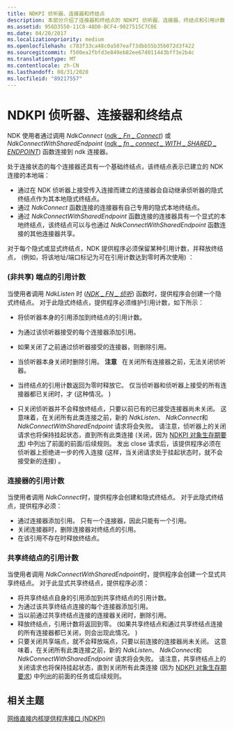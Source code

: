 ```yaml
---
title: NDKPI 侦听器、连接器和终结点
description: 本部分介绍了连接器和终结点的 NDKPI 侦听器、连接器、终结点和引用计数
ms.assetid: 956D3550-11C8-48D0-BCF4-9027515C7C0E
ms.date: 04/20/2017
ms.localizationpriority: medium
ms.openlocfilehash: c783f33ca48c0a587eaf73dbb55b35b072d3f422
ms.sourcegitcommit: f500ea2fbfd3e849eb82ee67d011443bff3e2b4c
ms.translationtype: MT
ms.contentlocale: zh-CN
ms.lasthandoff: 08/31/2020
ms.locfileid: "89217557"
---
```

# <a name="ndkpi-listeners-connectors-and-endpoints"></a>NDKPI 侦听器、连接器和终结点


NDK 使用者通过调用 *NdkConnect* ([*ndk \_ Fn \_ Connect*](/windows-hardware/drivers/ddi/ndkpi/nc-ndkpi-ndk_fn_connect)) 或 *NdkConnectWithSharedEndpoint* ([*ndk \_ fn \_ connect \_ WITH \_ SHARED \_ ENDPOINT*](/windows-hardware/drivers/ddi/ndkpi/nc-ndkpi-ndk_fn_connect_with_shared_endpoint)) 函数连接到 ndk 连接器。

处于连接状态的每个连接器还具有一个基础终结点，该终结点表示已建立的 NDK 连接的本地端：

-   通过在 NDK 侦听器上接受传入连接而建立的连接器会自动继承侦听器的隐式终结点作为其本地隐式终结点。
-   通过 *NdkConnect* 函数连接的连接器有自己专用的隐式本地终结点。
-   通过 *NdkConnectWithSharedEndpoint* 函数连接的连接器具有一个显式的本地终结点，该终结点可以与也通过 *NdkConnectWithSharedEndpoint* 函数连接的其他连接器共享。

对于每个隐式或显式终结点，NDK 提供程序必须保留某种引用计数，并释放终结点， (例如，将该地址/端口标记为可在引用计数达到零时再次使用) ：

### <a name="reference-counting-for-non-shared-endpoints"></a> (非共享) 端点的引用计数

当使用者调用 *NdkListen* 时 ([*NDK \_ FN \_ 侦听*](/windows-hardware/drivers/ddi/ndkpi/nc-ndkpi-ndk_fn_listen)) 函数时，提供程序会创建一个隐式终结点。 对于此隐式终结点，提供程序必须维护引用计数，如下所示：

-   将侦听器本身的引用添加到终结点的引用计数。
-   为通过该侦听器接受的每个连接器添加引用。
-   如果关闭了之前通过侦听器接受的连接器，则删除引用。
-   当侦听器本身关闭时删除引用。
    **注意**   在关闭所有连接器之前，无法关闭侦听器。

     

-   当终结点的引用计数返回为零时释放它。 仅当侦听器和侦听器上接受的所有连接器都已关闭时，才 (这种情况。 ) 
-   只关闭侦听器并不会释放终结点，只要以前已有的已接受连接器尚未关闭。 这意味着，在关闭所有此类连接之前，新的 *NdkListen*、 *NdkConnect*和 *NdkConnectWithSharedEndpoint* 请求将会失败。 请注意，侦听器上的关闭请求也将保持挂起状态，直到所有此类连接 (关闭，因为 [NDKPI 对象生存期要求](ndkpi-object-lifetime-requirements.md)) 中列出了前面的前面/后续规则。 发出 close 请求后，该提供程序必须在侦听器上拒绝进一步的传入连接 (这样，当关闭请求处于挂起状态时，就不会接受新的连接) 。

### <a name="reference-counting-for-connectors"></a>连接器的引用计数

当使用者调用 *NdkConnect*时，提供程序会创建和隐式终结点。 对于此隐式终结点，提供程序必须：

-   通过连接器添加引用。 只有一个连接器，因此只能有一个引用。
-   关闭连接器时，删除连接器对终结点的引用。
-   在该引用不存在时释放终结点。

### <a name="reference-counting-for-shared-endpoints"></a>共享终结点的引用计数

当使用者调用 *NdkConnectWithSharedEndpoint*时，提供程序会创建一个显式共享终结点。 对于此显式共享终结点，提供程序必须：

-   将共享终结点自身的引用添加到共享终结点的引用计数。
-   为通过该共享终结点连接的每个连接器添加引用。
-   当以前通过共享终结点连接的连接器关闭时，删除引用。
-   释放终结点，引用计数将返回到零。  (如果共享终结点和通过共享终结点连接的所有连接器都已关闭，则会出现此情况。 ) 
-   只要关闭共享端点，就不会释放端点，只要以前连接的连接器尚未关闭。 这意味着，在关闭所有此类连接之前，新的 *NdkListen*、 *NdkConnect*和 *NdkConnectWithSharedEndpoint* 请求将会失败。 请注意，共享终结点上的关闭请求也将保持挂起状态，直到关闭所有此类连接 (因为 [NDKPI 对象生存期要求](ndkpi-object-lifetime-requirements.md)) 中列出的前面的任务或后续规则。

## <a name="related-topics"></a>相关主题


[网络直接内核提供程序接口 (NDKPI)](./overview-of-network-direct-kernel-provider-interface--ndkpi-.md)

 

